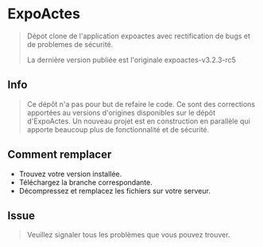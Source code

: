 # ExpoActes

>
> Dépot clone de l'application expoactes avec rectification de bugs et de problemes de sécurité.
>
> La dernière version publiée est l'originale expoactes-v3.2.3-rc5
>

## Info

>
> Ce dépôt n'a pas pour but de refaire le code.
> Ce sont des corrections apportées au versions d'origines disponibles sur le dépôt d'ExpoActes.
> Un nouveau projet est en construction en parallèle qui apporte beaucoup plus de fonctionnalité et de sécurité.
>

## Comment remplacer

- Trouvez votre version installée.
- Téléchargez la branche correspondante.
- Décompressez et remplacez les fichiers sur votre serveur.

## Issue

>
> Veuillez signaler tous les problèmes que vous pouvez trouver.
>
